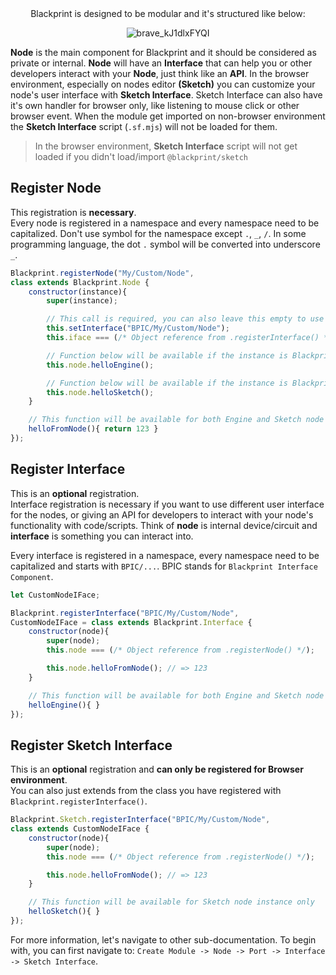 <center>
Blackprint is designed to be modular and it's structured like below:

![brave_kJ1dlxFYQI](https://user-images.githubusercontent.com/11073373/185061030-a0bd75e0-e665-4462-8bdc-463e1945039b.jpg)
</center>

**Node** is the main component for Blackprint and it should be considered as private or internal. **Node** will have an **Interface** that can help you or other developers interact with your **Node**, just think like an **API**. In the browser environment, especially on nodes editor **(Sketch)** you can customize your node's user interface with **Sketch Interface**. Sketch Interface can also have it's own handler for browser only, like listening to mouse click or other browser event. When the module get imported on non-browser environment the **Sketch Interface** script (`.sf.mjs`) will not be loaded for them.

> In the browser environment, **Sketch Interface** script will not get loaded if you didn't load/import `@blackprint/sketch`

## Register Node
This registration is **necessary**.<br>
Every node is registered in a namespace and every namespace need to be capitalized. Don't use symbol for the namespace except `.`, `_`, `/`. In some programming language, the dot `.` symbol will be converted into underscore `_`.

```js
Blackprint.registerNode("My/Custom/Node",
class extends Blackprint.Node {
	constructor(instance){
		super(instance);

		// This call is required, you can also leave this empty to use default interface
		this.setInterface("BPIC/My/Custom/Node");
		this.iface === (/* Object reference from .registerInterface() */);

		// Function below will be available if the instance is Blackprint.Engine or Blackprint.Sketch
		this.node.helloEngine();

		// Function below will be available if the instance is Blackprint.Sketch only
		this.node.helloSketch();
	}

	// This function will be available for both Engine and Sketch node instance
	helloFromNode(){ return 123 }
});
```

## Register Interface
This is an **optional** registration.<br>
Interface registration is necessary if you want to use different user interface for the nodes, or giving an API for developers to interact with your node's functionality with code/scripts. Think of **node** is internal device/circuit and **interface** is something you can interact into.

Every interface is registered in a namespace, every namespace need to be capitalized and starts with `BPIC/...`. BPIC stands for `Blackprint Interface Component`.

```js
let CustomNodeIFace;

Blackprint.registerInterface("BPIC/My/Custom/Node",
CustomNodeIFace = class extends Blackprint.Interface {
	constructor(node){
		super(node);
		this.node === (/* Object reference from .registerNode() */);

		this.node.helloFromNode(); // => 123
	}

	// This function will be available for both Engine and Sketch node instance
	helloEngine(){ }
});
```

## Register Sketch Interface
This is an **optional** registration and **can only be registered for Browser environment**.<br>
You can also just extends from the class you have registered with `Blackprint.registerInterface()`.

```js
Blackprint.Sketch.registerInterface("BPIC/My/Custom/Node",
class extends CustomNodeIFace {
	constructor(node){
		super(node);
		this.node === (/* Object reference from .registerNode() */);

		this.node.helloFromNode(); // => 123
	}

	// This function will be available for Sketch node instance only
	helloSketch(){ }
});
```

For more information, let's navigate to other sub-documentation. To begin with, you can first navigate to: `Create Module -> Node -> Port -> Interface -> Sketch Interface`.